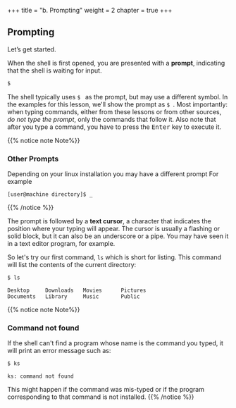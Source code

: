 +++
title = "b. Prompting"
weight = 2
chapter = true
+++

## Prompting

Let’s get started.

When the shell is first opened, you are presented with a **prompt**, indicating that the shell is waiting for input.

```Bash
$
```

The shell typically uses `$ ` as the prompt, but may use a different symbol.
In the examples for this lesson, we'll show the prompt as `$ `.
Most importantly:
when typing commands, either from these lessons or from other sources,
*do not type the prompt*, only the commands that follow it.
Also note that after you type a command, you have to press the <kbd>Enter</kbd> key to execute it.

{{% notice note Note%}}
### Other Prompts
Depending on your linux installation you may have a different prompt
For example

```
[user@machine directory]$ _
```
{{% /notice %}}

The prompt is followed by a **text cursor**, a character that indicates the position where your
typing will appear.
The cursor is usually a flashing or solid block, but it can also be an underscore or a pipe.
You may have seen it in a text editor program, for example.

So let's try our first command, `ls` which is short for listing.
This command will list the contents of the current directory:

```Bash
$ ls
```

~~~
Desktop     Downloads   Movies      Pictures
Documents   Library     Music       Public
~~~

{{% notice note Note%}}
### Command not found
If the shell can't find a program whose name is the command you typed, it
will print an error message such as:

```Bash
$ ks
```

~~~
ks: command not found
~~~

This might happen if the command was mis-typed or if the program corresponding to that command
is not installed.
{{% /notice %}}